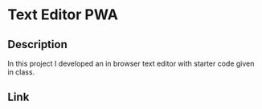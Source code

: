 # Text Editor PWA

## Description
In this project I developed an in browser text editor with starter code given in class.

## Link
